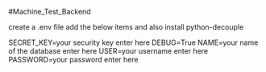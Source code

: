 #Machine_Test_Backend 


create a .env file add the below items and also install python-decouple


SECRET_KEY=your security key enter here
DEBUG=True
NAME=your name of the database enter here
USER=your username enter here
PASSWORD=your password enter here
